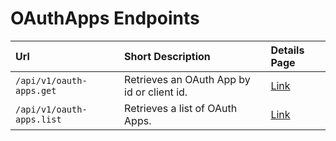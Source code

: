 # OAuthApps Endpoints

| Url                             | Short Description                         | Details Page       |
| :------------------------------ | :---------------------------------------- | :----------------  |
| `/api/v1/oauth-apps.get`         | Retrieves an OAuth App by id or client id.| [Link](get/)       |
| `/api/v1/oauth-apps.list`        | Retrieves a list of OAuth Apps.           | [Link](list)       |
